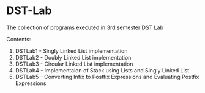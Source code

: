# DST-Lab
The collection of programs executed in 3rd semester DST Lab

Contents:
1. DSTLab1 - Singly Linked List implementation
2. DSTLab2 - Doubly Linked List implementation
3. DSTLab3 - Circular Linked List implementation
4. DSTLab4 - Implementaion of Stack using Lists and Singly Linked List
5. DSTLab5 - Converting Infix to Postfix Expressions and Evaluating Postfix Expressions
